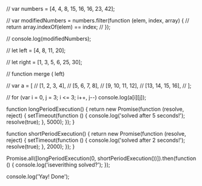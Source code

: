 // var numbers = [4, 4, 8, 15, 16, 16, 23, 42];

// var modifiedNumbers = numbers.filter(function (elem, index, array) {
//   return array.indexOf(elem) == index;
// });

// console.log(modifiedNumbers);

// let left = [4, 8, 11, 20];

// let right = [1, 3, 5, 6, 25, 30];

// function merge ( left)

// var a = [
//   [1, 2, 3, 4],
//   [5, 6, 7, 8],
//   [9, 10, 11, 12],
//   [13, 14, 15, 16],
// ];

// for (var i = 0, j = 3; i <= 3; i++, j--) console.log(a[i][j]);

function longPeriodExecution() {
  return new Promise(function (resolve, reject) {
    setTimeout(function () {
      console.log('solved after 5 seconds!');
      resolve(true);
    }, 5000);
  });
}

function shortPeriodExecution() {
  return new Promise(function (resolve, reject) {
    setTimeout(function () {
      console.log('solved after 2 seconds!');
      resolve(true);
    }, 2000);
  });
}

Promise.all([longPeriodExecution(0, shortPeriodExecution())]).then(function () {
  console.log('iseverithing solved?');
});

console.log('Yay! Done');

